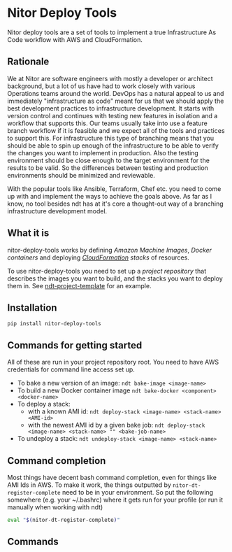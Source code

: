 # Nitor Deploy Tools

Nitor deploy tools are a set of tools to implement a true Infrastructure As Code workflow
with AWS and CloudFormation.

## Rationale

We at Nitor are software engineers with mostly a developer or architect background, but
a lot of us have had to work closely with various Operations teams around the world.
DevOps has a natural appeal to us and immediately "infrastructure as code" meant for us
that we should apply the best development practices to infrastructure development. It starts
with version control and continues with testing new features in isolation and a workflow
that supports this. Our teams usually take into use a feature branch workflow if it is
feasible and we expect all of the tools and practices to support this. For infrastructure
this type of branching means that you should be able to spin up enough of the infrastructure
to be able to verify the changes you want to implement in production. Also the testing
environment should be close enough to the target environment for the results to be valid.
So the differences between testing and production environments should be minimized and
reviewable.

With the popular tools like Ansible, Terraform, Chef etc. you need to come up with and
implement the ways to achieve the goals above. As far as I know, no tool besides ndt
has at it's core a thought-out way of a branching infrastructure development model.

## What it is

nitor-deploy-tools works by defining _Amazon Machine Images_, _Docker containers_ and
deploying _[CloudFormation](https://aws.amazon.com/cloudformation/) stacks_ of resources.

To use nitor-deploy-tools you need to set up a _project repository_ that
describes the images you want to build, and the stacks you want to deploy them in. See
[ndt-project-template](https://github.com/NitorCreations/ndt-project-template)
for an example.

## Installation

```
pip install nitor-deploy-tools
```

## Commands for getting started

All of these are run in your project repository root. You need to have AWS credentials for command line access set up.

* To bake a new version of an image: `ndt bake-image <image-name>`
* To build a new Docker container image `ndt bake-docker <component> <docker-name>`
* To deploy a stack:
  * with a known AMI id: `ndt deploy-stack <image-name> <stack-name> <AMI-id>`
  * with the newest AMI id by a given bake job: `ndt deploy-stack <image-name> <stack-name> "" <bake-job-name>`
* To undeploy a stack: `ndt undeploy-stack <image-name> <stack-name>`

## Command completion

Most things have decent bash command completion, even for things like AMI Ids in AWS. To make it work, the things
outputted by `nitor-dt-register-complete` need to be in your environment. So put the following somewhere
(e.g. your ~/.bashrc) where it gets run for your profile (or run it manually when working with ndt)
```bash
eval "$(nitor-dt-register-complete)"
```

## Commands


